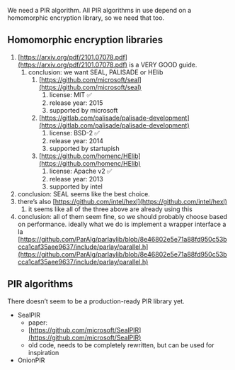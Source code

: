 We need a PIR algorithm. All PIR algorithms in use depend on a homomorphic encryption library, so we need that too.

## Homomorphic encryption libraries

1. [https://arxiv.org/pdf/2101.07078.pdf](https://arxiv.org/pdf/2101.07078.pdf) is a VERY GOOD guide.
   1. conclusion: we want SEAL, PALISADE or HElib
      1. [https://github.com/microsoft/seal](https://github.com/microsoft/seal)
         1. license: MIT ✅
         2. release year: 2015
         3. supported by microsoft
      2. [https://gitlab.com/palisade/palisade-development](https://gitlab.com/palisade/palisade-development)
         1. license: BSD-2 ✅
         2. release year: 2014
         3. supported by startupish
      3. [https://github.com/homenc/HElib](https://github.com/homenc/HElib)
         1. license: Apache v2 ✅
         2. release year: 2013
         3. supported by intel
2. conclusion: SEAL seems like the best choice.
3. there’s also [https://github.com/intel/hexl](https://github.com/intel/hexl)
   1. it seems like all of the three above are already using this
4. conclusion: all of them seem fine, so we should probably choose based on performance. ideally what we do is implement a wrapper interface a la [https://github.com/ParAlg/parlaylib/blob/8e46802e5e71a88fd950c53bcca1caf35aee9637/include/parlay/parallel.h](https://github.com/ParAlg/parlaylib/blob/8e46802e5e71a88fd950c53bcca1caf35aee9637/include/parlay/parallel.h)

## PIR algorithms

There doesn’t seem to be a production-ready PIR library yet.

- SealPIR
  - paper:
  - [https://github.com/microsoft/SealPIR](https://github.com/microsoft/SealPIR)
  - old code, needs to be completely rewritten, but can be used for inspiration
- OnionPIR
